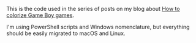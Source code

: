 This is the code used in the series of posts on my blog about  [How to colorize Game Boy games](http://localhost:3000/blog/how-to-colorize-gb-games-first-steps).

I'm using PowerShell scripts and Windows nomenclature, but everything should be easily migrated to macOS and Linux.